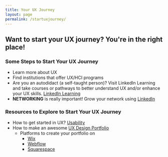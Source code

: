 ```yaml
---
title: Your UX Journey
layout: page
permalink: /startuxjourney/
---
```

## Want to start your UX journey? You're in the right place!

### **Some Steps to Start Your UX Journey**
- Learn more about UX
- Find institutions that offer UX/HCI programs
- Are you an autodidact (a self-taught person)? Visit LinkedIn Learning and take courses or pathways to better understand UX and/or enhance your UX skills. [LinkedIn Learning](https://www.linkedin.com/learning/search?categoryIds=ALL&contentBy=ALL&continuingEducationUnits=ALL&difficultyLevel=ALL&durations=ALL&entityType=ALL&keywords=ux%20&learningCategoryIds=ALL&purchaseModel=ALL&software=ALL&sortBy=RELEVANCE&spellcheck=true&u=76361090)
- **NETWORKING** is really important! Grow your network using [LinkedIn](https://www.linkedin.com/feed/)

### **Resources to Explore to Start Your UX Journey**
- How to get started in UX?
[Usability](https://www.usability.gov/what-and-why/user-experience.html)
- How to make an awesome [UX Design Portfolio](https://careerfoundry.com/en/blog/ux-design/ux-design-portfolio-tips/)
  - Platforms to create your portfolio on
    - [Wix](https://www.wix.com/)
    - [Webflow](https://webflow.com/dashboard?r=1)
    - [Squarespace](https://www.squarespace.com/)
